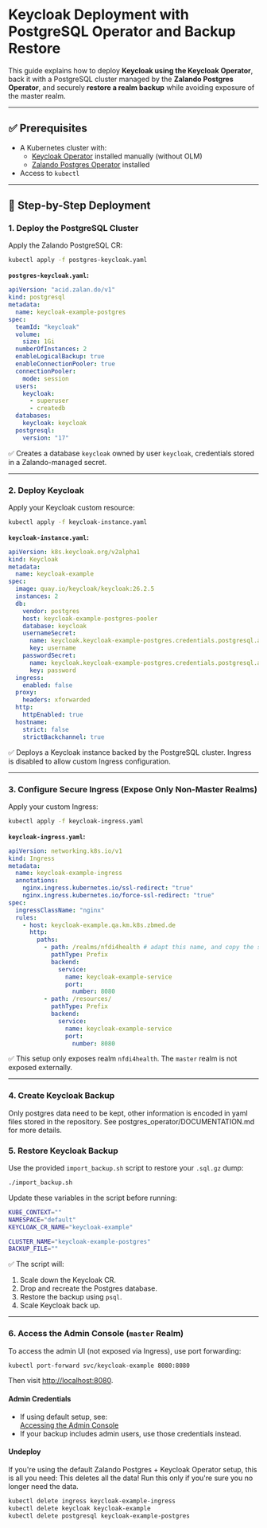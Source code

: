 # Keycloak Deployment with PostgreSQL Operator and Backup Restore

This guide explains how to deploy **Keycloak using the Keycloak Operator**, back it with a PostgreSQL cluster managed by the **Zalando Postgres Operator**, and securely **restore a realm backup** while avoiding exposure of the master realm.

---

## ✅ Prerequisites

- A Kubernetes cluster with:
  - [Keycloak Operator](https://www.keycloak.org/operator/installation) installed manually (without OLM)
  - [Zalando Postgres Operator](https://github.com/zalando/postgres-operator) installed
- Access to `kubectl`

---

## 🚀 Step-by-Step Deployment

### 1. Deploy the PostgreSQL Cluster

Apply the Zalando PostgreSQL CR:

```bash
kubectl apply -f postgres-keycloak.yaml
```

**`postgres-keycloak.yaml`:**

```yaml
apiVersion: "acid.zalan.do/v1"
kind: postgresql
metadata:
  name: keycloak-example-postgres
spec:
  teamId: "keycloak"
  volume:
    size: 1Gi
  numberOfInstances: 2
  enableLogicalBackup: true
  enableConnectionPooler: true
  connectionPooler:
    mode: session
  users:
    keycloak:
      - superuser
      - createdb
  databases:
    keycloak: keycloak
  postgresql:
    version: "17"
```

✅ Creates a database `keycloak` owned by user `keycloak`, credentials stored in a Zalando-managed secret.

---

### 2. Deploy Keycloak

Apply your Keycloak custom resource:

```bash
kubectl apply -f keycloak-instance.yaml
```

**`keycloak-instance.yaml`:**

```yaml
apiVersion: k8s.keycloak.org/v2alpha1
kind: Keycloak
metadata:
  name: keycloak-example
spec:
  image: quay.io/keycloak/keycloak:26.2.5
  instances: 2
  db:
    vendor: postgres
    host: keycloak-example-postgres-pooler
    database: keycloak
    usernameSecret:
      name: keycloak.keycloak-example-postgres.credentials.postgresql.acid.zalan.do
      key: username
    passwordSecret:
      name: keycloak.keycloak-example-postgres.credentials.postgresql.acid.zalan.do
      key: password
  ingress:
    enabled: false
  proxy:
    headers: xforwarded
  http:
    httpEnabled: true
  hostname:
    strict: false
    strictBackchannel: true
```

✅ Deploys a Keycloak instance backed by the PostgreSQL cluster. Ingress is disabled to allow custom Ingress configuration.


---

### 3. Configure Secure Ingress (Expose Only Non-Master Realms)

Apply your custom Ingress:

```bash
kubectl apply -f keycloak-ingress.yaml
```

**`keycloak-ingress.yaml`:**

```yaml
apiVersion: networking.k8s.io/v1
kind: Ingress
metadata:
  name: keycloak-example-ingress
  annotations:
    nginx.ingress.kubernetes.io/ssl-redirect: "true"
    nginx.ingress.kubernetes.io/force-ssl-redirect: "true"
spec:
  ingressClassName: "nginx"
  rules:
    - host: keycloak-example.qa.km.k8s.zbmed.de
      http:
        paths: 
          - path: /realms/nfdi4health # adapt this name, and copy the section
            pathType: Prefix
            backend:
              service:
                name: keycloak-example-service
                port:
                  number: 8080
          - path: /resources/
            pathType: Prefix
            backend:
              service:
                name: keycloak-example-service
                port:
                  number: 8080
```

✅ This setup only exposes realm `nfdi4health`. The `master` realm is not exposed externally.

---

### 4. Create Keycloak Backup

Only postgres data need to be kept, other information is encoded in yaml files stored in the repository.
See postgres_operator/DOCUMENTATION.md for more details.

### 5. Restore Keycloak Backup

Use the provided `import_backup.sh` script to restore your `.sql.gz` dump:

```bash
./import_backup.sh
```

Update these variables in the script before running:

```bash
KUBE_CONTEXT=""
NAMESPACE="default"
KEYCLOAK_CR_NAME="keycloak-example"

CLUSTER_NAME="keycloak-example-postgres"
BACKUP_FILE=""
```

✅ The script will:

1. Scale down the Keycloak CR.
2. Drop and recreate the Postgres database.
3. Restore the backup using `psql`.
4. Scale Keycloak back up.

---

### 6. Access the Admin Console (`master` Realm)

To access the admin UI (not exposed via Ingress), use port forwarding:

```bash
kubectl port-forward svc/keycloak-example 8080:8080
```

Then visit [http://localhost:8080](http://localhost:8080).

#### Admin Credentials

- If using default setup, see:  
  [Accessing the Admin Console](https://www.keycloak.org/operator/basic-deployment#_accessing_the_admin_console)
- If your backup includes admin users, use those credentials instead.

#### Undeploy

If you're using the default Zalando Postgres + Keycloak Operator setup, this is all you need:
This deletes all the data! Run this only if you're sure you no longer need the data.

```bash
kubectl delete ingress keycloak-example-ingress
kubectl delete keycloak keycloak-example
kubectl delete postgresql keycloak-example-postgres
```